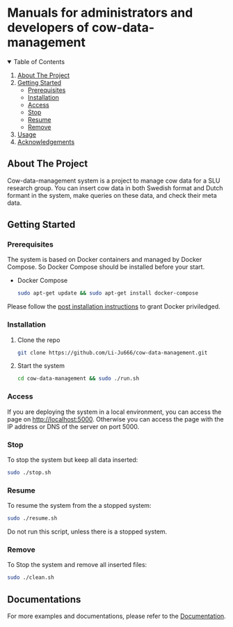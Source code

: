 # Manuals for administrators and developers of cow-data-management



<!-- TABLE OF CONTENTS -->
<details open="open">
  <summary>Table of Contents</summary>
  <ol>
    <li>
      <a href="#about-the-project">About The Project</a>
    </li>
    <li>
      <a href="#getting-started">Getting Started</a>
      <ul>
        <li><a href="#prerequisites">Prerequisites</a></li>
        <li><a href="#installation">Installation</a></li>
        <li><a href="#access">Access</a></li>
        <li><a href="#stop">Stop</a></li>
        <li><a href="#resume">Resume</a></li>
        <li><a href="#remove">Remove</a></li>
      </ul>
    </li>
    <li><a href="#usage">Usage</a></li>
    <li><a href="#acknowledgements">Acknowledgements</a></li>
  </ol>
</details>



<!-- ABOUT THE PROJECT -->
## About The Project

Cow-data-management system is a project to manage cow data for a SLU research group. You can insert cow data in both Swedish format and Dutch formant in the system, 
make queries on these data, and check their meta data. 


<!-- GETTING STARTED -->
## Getting Started

### Prerequisites

The system is based on Docker containers and managed by Docker Compose. So Docker Compose should be installed before your start. 
* Docker Compose
  ```sh
  sudo apt-get update && sudo apt-get install docker-compose
  ```
Please follow the [post installation instructions](https://docs.docker.com/engine/install/linux-postinstall/) to grant Docker priviledged. 

### Installation

1. Clone the repo
   ```sh
   git clone https://github.com/Li-Ju666/cow-data-management.git
   ```
2. Start the system
   ```sh
   cd cow-data-management && sudo ./run.sh
   ```

### Access
If you are deploying the system in a local environment, you can access the page on <http://localhost:5000>. 
Otherwise you can access the page with the IP address or DNS of the server on port 5000. 

### Stop
To stop the system but keep all data inserted: 
```sh
sudo ./stop.sh
```

### Resume
To resume the system from the a stopped system: 
```sh
sudo ./resume.sh
```
Do not run this script, unless there is a stopped system. 

### Remove
To Stop the system and remove all inserted files: 
```sh
sudo ./clean.sh
```

<!-- USAGE EXAMPLES -->
## Documentations


For more examples and documentations, please refer to the [Documentation](https://github.com/Li-Ju666/cow-data-management/tree/main/Documentation). 




<!-- MARKDOWN LINKS & IMAGES -->
<!-- https://www.markdownguide.org/basic-syntax/#reference-style-links -->
[contributors-shield]: https://img.shields.io/github/contributors/othneildrew/Best-README-Template.svg?style=for-the-badge
[contributors-url]: https://github.com/othneildrew/Best-README-Template/graphs/contributors
[forks-shield]: https://img.shields.io/github/forks/othneildrew/Best-README-Template.svg?style=for-the-badge
[forks-url]: https://github.com/othneildrew/Best-README-Template/network/members
[stars-shield]: https://img.shields.io/github/stars/othneildrew/Best-README-Template.svg?style=for-the-badge
[stars-url]: https://github.com/othneildrew/Best-README-Template/stargazers
[issues-shield]: https://img.shields.io/github/issues/othneildrew/Best-README-Template.svg?style=for-the-badge
[issues-url]: https://github.com/othneildrew/Best-README-Template/issues
[license-shield]: https://img.shields.io/github/license/othneildrew/Best-README-Template.svg?style=for-the-badge
[license-url]: https://github.com/othneildrew/Best-README-Template/blob/master/LICENSE.txt
[linkedin-shield]: https://img.shields.io/badge/-LinkedIn-black.svg?style=for-the-badge&logo=linkedin&colorB=555
[linkedin-url]: https://linkedin.com/in/othneildrew
[product-screenshot]: images/screenshot.png
